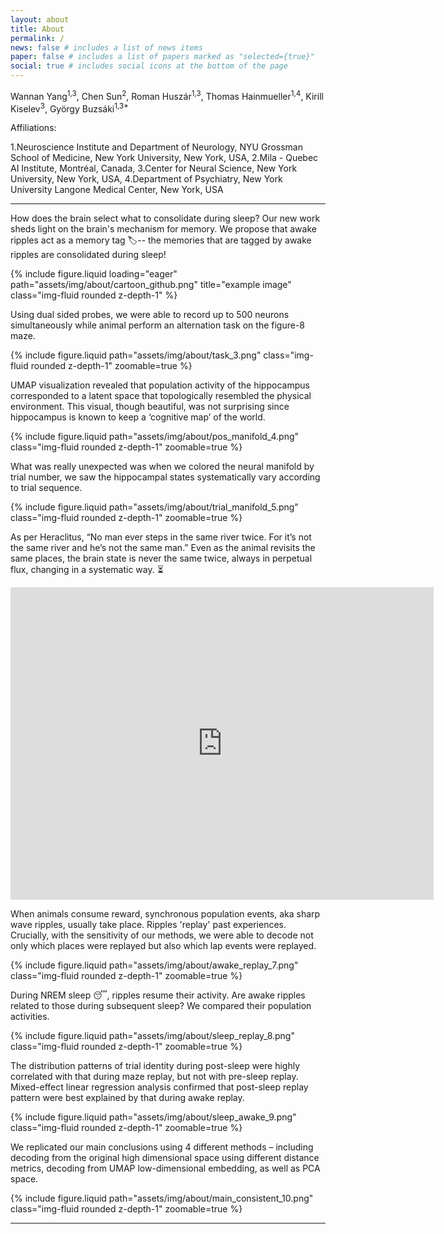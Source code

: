 ```yaml
---
layout: about
title: About
permalink: /
news: false # includes a list of news items
paper: false # includes a list of papers marked as "selected={true}"
social: true # includes social icons at the bottom of the page
---
```

Wannan Yang<sup>1,3</sup>, Chen Sun<sup>2</sup>, Roman Huszár<sup>1,3</sup>, Thomas Hainmueller<sup>1,4</sup>, Kirill Kiselev<sup>3</sup>, György Buzsáki<sup>1,3*</sup>

Affiliations:

1.Neuroscience Institute and Department of Neurology, NYU Grossman School of Medicine, New York University, New York, USA,
2.Mila - Quebec AI Institute, Montréal, Canada,
3.Center for Neural Science, New York University, New York, USA,
4.Department of Psychiatry, New York University Langone Medical Center, New York, USA  


---



How does the brain select what to consolidate during sleep? Our new work sheds light on the brain's mechanism for memory.
We propose that awake ripples act as a memory tag 🏷️-- the memories that are tagged by awake ripples are consolidated during sleep!

<div class="row">
    <div class="col-sm mt-3 mt-md-0">
        {% include figure.liquid loading="eager" path="assets/img/about/cartoon_github.png" title="example image" class="img-fluid rounded z-depth-1" %}
    </div>
</div>
<div class="caption">

</div>

Using dual sided probes, we were able to record up to 500 neurons simultaneously while animal perform an alternation task on the figure-8 maze.


<div class="row mt-3">
    <div class="col-sm mt-3 mt-md-0">
        {% include figure.liquid path="assets/img/about/task_3.png" class="img-fluid rounded z-depth-1" zoomable=true %}
    </div>
</div>

UMAP visualization revealed that population activity of the hippocampus corresponded to a latent space that topologically
resembled the physical environment. This visual, though beautiful, was not surprising since hippocampus is known to keep
a ‘cognitive map’ of the world. 

<div class="row mt-3">
    <div class="col-sm mt-3 mt-md-0">
        {% include figure.liquid path="assets/img/about/pos_manifold_4.png" class="img-fluid rounded z-depth-1" zoomable=true %}
    </div>
</div>


What was really unexpected was when we colored the neural manifold by trial number, we  saw the hippocampal states systematically 
vary according to trial sequence.

<div class="row mt-3">
    <div class="col-sm mt-3 mt-md-0">
        {% include figure.liquid path="assets/img/about/trial_manifold_5.png" class="img-fluid rounded z-depth-1" zoomable=true %}
    </div>
</div>


As per Heraclitus, “No man ever steps in the same river twice. For it’s not the same river and he’s not the same man.” 
Even as the animal revisits the same places, the brain state is never the same twice, always in perpetual flux, changing
in a systematic way. ⏳

<div class="row mt-3">
    <div class="col-sm mt-3 mt-md-0">
        <iframe width="677" height="500" src="https://www.youtube.com/embed/BiV5FDGRY-c" title="UMAP manifold (unsupervised) for figure-8 maze task." frameborder="0" allow="accelerometer; autoplay; clipboard-write; encrypted-media; gyroscope; picture-in-picture; web-share" allowfullscreen></iframe>
</div>
</div>
<div class="caption">
</div>


When animals consume reward, synchronous population events, aka sharp wave ripples, usually take place. Ripples 'replay'
past experiences. Crucially, with the sensitivity of our methods, we were able to decode not only which places were replayed 
but also which lap events were replayed. 


<div class="row mt-3">
    <div class="col-sm mt-3 mt-md-0">
        {% include figure.liquid path="assets/img/about/awake_replay_7.png" class="img-fluid rounded z-depth-1" zoomable=true %}
    </div>
</div>


During NREM sleep 😴, ripples resume their activity. Are awake ripples related to those during subsequent sleep? 
We compared their population activities.



<div class="row mt-3">
    <div class="col-sm mt-3 mt-md-0">
        {% include figure.liquid path="assets/img/about/sleep_replay_8.png" class="img-fluid rounded z-depth-1" zoomable=true %}
    </div>
</div>

The distribution patterns of trial identity during post-sleep were highly correlated with that during maze replay, but not
with pre-sleep replay. Mixed-effect linear regression analysis confirmed that post-sleep replay pattern were best explained 
by that during awake replay. 

<div class="row mt-3">
    <div class="col-sm mt-3 mt-md-0">
        {% include figure.liquid path="assets/img/about/sleep_awake_9.png" class="img-fluid rounded z-depth-1" zoomable=true %}
    </div>
</div>

We replicated our main conclusions using 4 different methods – including decoding from the original high dimensional space
using different distance metrics, decoding from UMAP low-dimensional embedding, as well as PCA space. 

<div class="row mt-3">
    <div class="col-sm mt-3 mt-md-0">
        {% include figure.liquid path="assets/img/about/main_consistent_10.png" class="img-fluid rounded z-depth-1" zoomable=true %}
    </div>
</div>



---

